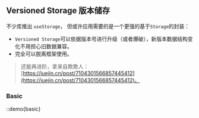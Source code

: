 ## Versioned Storage 版本储存

不少库推出 `useStorage`， 但或许应用需要的是一个更强的基于`Storage`的封装：

- `Versioned Storage`可以依据版本号进行升级（或者爆破），新版本数据结构变化不用担心旧数据兼容。
- 完全可以脱离框架使用。

> 还能再进阶，拿来自欺欺人： [https://juejin.cn/post/7104301566857445412](https://juejin.cn/post/7104301566857445412)。

### Basic

::demo{basic}
